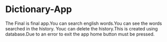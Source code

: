 # Dictionary-App
The Final is final app.You can search english words.You can see the words searched in the history.
Youc can delete the history.This is created using database.Due to an error to exit the app home button must be pressed.
